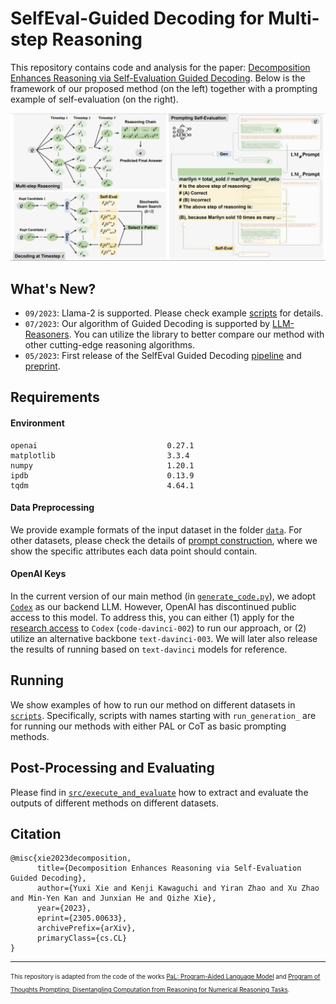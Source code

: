 # SelfEval-Guided Decoding for Multi-step Reasoning

This repository contains code and analysis for the paper: [Decomposition Enhances Reasoning via Self-Evaluation Guided Decoding](https://arxiv.org/abs/2305.00633). 
Below is the framework of our proposed method (on the left) together with a prompting example of self-evaluation (on the right).

![Model Framework](analysis/framework-prompt.png)

## What's New?
* `09/2023`: Llama-2 is supported. Please check example [scripts](./scripts/llama) for details.
* `07/2023`: Our algorithm of Guided Decoding is supported by [LLM-Reasoners](https://github.com/Ber666/llm-reasoners). You can utilize the library to better compare our method with other cutting-edge reasoning algorithms.
* `05/2023`: First release of the SelfEval Guided Decoding [pipeline](https://github.com/YuxiXie/SelfEval-Guided-Decoding) and [preprint](https://arxiv.org/abs/2305.00633).

## Requirements

#### Environment

```
openai                             0.27.1
matplotlib                         3.3.4
numpy                              1.20.1
ipdb                               0.13.9
tqdm                               4.64.1
```

#### Data Preprocessing

We provide example formats of the input dataset in the folder [`data`](data).
For other datasets, please check the details of [prompt construction](src/utils/prompt.py), where we show the specific attributes each data point should contain.

#### OpenAI Keys

In the current version of our main method (in [`generate_code.py`](src/generate_code.py)), we adopt [`Codex`](https://openai.com/blog/openai-codex) as our backend LLM.
However, OpenAI has discontinued public access to this model.
To address this, you can either (1) apply for the [research access](https://openai.com/form/researcher-access-program) to `Codex` (`code-davinci-002`) to run our approach, or (2) utilize an alternative backbone `text-davinci-003`.
We will later also release the results of running based on `text-davinci` models for reference.

## Running

We show examples of how to run our method on different datasets in [`scripts`](scripts). Specifically, scripts with names starting with `run_generation_` are for running our methods with either PAL or CoT as basic prompting methods.

## Post-Processing and Evaluating

Please find in [`src/execute_and_evaluate`](src/execute_and_evaluate/) how to extract and evaluate the outputs of different methods on different datasets. 

## Citation

```
@misc{xie2023decomposition,
      title={Decomposition Enhances Reasoning via Self-Evaluation Guided Decoding}, 
      author={Yuxi Xie and Kenji Kawaguchi and Yiran Zhao and Xu Zhao and Min-Yen Kan and Junxian He and Qizhe Xie},
      year={2023},
      eprint={2305.00633},
      archivePrefix={arXiv},
      primaryClass={cs.CL}
}
```

---
<sub><sup>This repository is adapted from the code of the works [PaL: Program-Aided Language Model](https://github.com/reasoning-machines/pal) and [Program of Thoughts Prompting: Disentangling Computation from Reasoning for Numerical Reasoning Tasks](https://github.com/wenhuchen/Program-of-Thoughts). </sup></sub>



